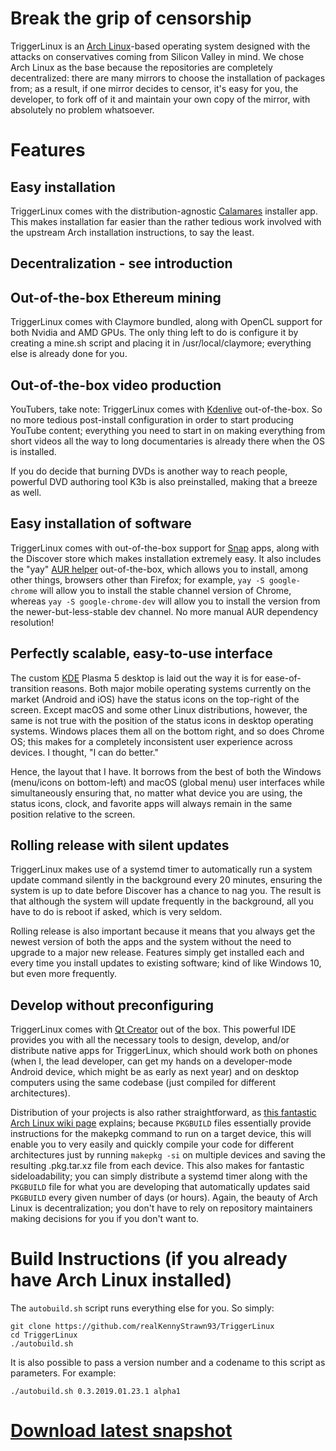 # Break the grip of censorship
TriggerLinux is an [Arch Linux](https://www.archlinux.org)-based operating system designed with the attacks on conservatives coming from Silicon Valley in mind. We chose Arch Linux as the base because the repositories are completely decentralized: there are many mirrors to choose the installation of packages from; as a result, if one mirror decides to censor, it's easy for you, the developer, to fork off of it and maintain your own copy of the mirror, with absolutely no problem whatsoever.

# Features

## Easy installation
TriggerLinux comes with the distribution-agnostic [Calamares](https://calamares.io) installer app. This makes installation far easier than the rather tedious work involved with the upstream Arch installation instructions, to say the least.

## Decentralization - see introduction

## Out-of-the-box Ethereum mining
TriggerLinux comes with Claymore bundled, along with OpenCL support for both Nvidia and AMD GPUs. The only thing left to do is configure it by creating a mine.sh script and placing it in /usr/local/claymore; everything else is already done for you.

## Out-of-the-box video production
YouTubers, take note: TriggerLinux comes with [Kdenlive](https://kdenlive.org) out-of-the-box. So no more tedious post-install configuration in order to start producing YouTube content; everything you need to start in on making everything from short videos all the way to long documentaries is already there when the OS is installed.

If you do decide that burning DVDs is another way to reach people, powerful DVD authoring tool K3b is also preinstalled, making that a breeze as well.

## Easy installation of software
TriggerLinux comes with out-of-the-box support for [Snap](http://snapcraft.io) apps, along with the Discover store which makes installation extremely easy. It also includes the "yay" [AUR helper](https://wiki.archlinux.org/index.php/AUR_helpers) out-of-the-box, which allows you to install, among other things, browsers other than Firefox; for example, `yay -S google-chrome` will allow you to install the stable channel version of Chrome, whereas `yay -S google-chrome-dev` will allow you to install the version from the newer-but-less-stable dev channel. No more manual AUR dependency resolution!

## Perfectly scalable, easy-to-use interface
The custom [KDE](https://www.kde.org) Plasma 5 desktop is laid out the way it is for ease-of-transition reasons. Both major mobile operating systems currently on the market (Android and iOS) have the status icons on the top-right of the screen. Except macOS and some other Linux distributions, however, the same is not true with the position of the status icons in desktop operating systems. Windows places them all on the bottom right, and so does Chrome OS; this makes for a completely inconsistent user experience across devices. I thought, "I can do better."

Hence, the layout that I have. It borrows from the best of both the Windows (menu/icons on bottom-left) and macOS (global menu) user interfaces while simultaneously ensuring that, no matter what device you are using, the status icons, clock, and favorite apps will always remain in the same position relative to the screen.

## Rolling release with silent updates
TriggerLinux makes use of a systemd timer to automatically run a system update command silently in the background every 20 minutes, ensuring the system is up to date before Discover has a chance to nag you. The result is that although the system will update frequently in the background, all you have to do is reboot if asked, which is very seldom.

Rolling release is also important because it means that you always get the newest version of both the apps and the system without the need to upgrade to a major new release. Features simply get installed each and every time you install updates to existing software; kind of like Windows 10, but even more frequently.

## Develop without preconfiguring
TriggerLinux comes with [Qt Creator](https://doc.qt.io/qtcreator) out of the box. This powerful IDE provides you with all the necessary tools to design, develop, and/or distribute native apps for TriggerLinux, which should work both on phones (when I, the lead developer, can get my hands on a developer-mode Android device, which might be as early as next year) and on desktop computers using the same codebase (just compiled for different architectures).

Distribution of your projects is also rather straightforward, as [this fantastic Arch Linux wiki page](https://wiki.archlinux.org/index.php/Creating_packages) explains; because `PKGBUILD` files essentially provide instructions for the makepkg command to run on a target device, this will enable you to very easily and quickly compile your code for different architectures just by running `makepkg -si` on multiple devices and saving the resulting .pkg.tar.xz file from each device. This also makes for fantastic sideloadability; you can simply distribute a systemd timer along with the `PKGBUILD` file for what you are developing that automatically updates said `PKGBUILD` every given number of days (or hours). Again, the beauty of Arch Linux is decentralization; you don't have to rely on repository maintainers making decisions for you if you don't want to.

# Build Instructions (if you already have Arch Linux installed)
The `autobuild.sh` script runs everything else for you. So simply:

    git clone https://github.com/realKennyStrawn93/TriggerLinux
    cd TriggerLinux
    ./autobuild.sh

It is also possible to pass a version number and a codename to this script as parameters. For example:

    ./autobuild.sh 0.3.2019.01.23.1 alpha1

# [Download latest snapshot](http://107.202.104.48/triggerlinux-latest.iso)

